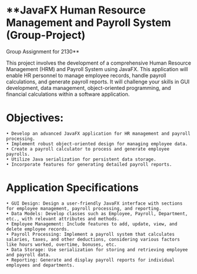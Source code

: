 # **JavaFX Human Resource Management and Payroll System (Group-Project)
Group Assignment for 2130**

This project involves the development of a comprehensive Human Resource Management (HRM) and Payroll System using JavaFX. 
This application will enable HR personnel to manage employee records, handle payroll calculations, and generate payroll reports. 
It will challenge your skills in GUI development, data management, object-oriented programming, and financial calculations within a software application.


# Objectives:
	• Develop an advanced JavaFX application for HR management and payroll processing.
	• Implement robust object-oriented design for managing employee data.
	• Create a payroll calculator to process and generate employee payrolls.
	• Utilize Java serialization for persistent data storage.
	• Incorporate features for generating detailed payroll reports.

 
# Application Specifications
	• GUI Design: Design a user-friendly JavaFX interface with sections for employee management, payroll processing, and reporting.
	• Data Models: Develop classes such as Employee, Payroll, Department, etc., with relevant attributes and methods.
	• Employee Management: Include features to add, update, view, and delete employee records.
	• Payroll Processing: Implement a payroll system that calculates salaries, taxes, and other deductions, considering various factors like hours worked, overtime, bonuses, etc.
	• Data Storage: Use serialization for storing and retrieving employee and payroll data.
	• Reporting: Generate and display payroll reports for individual employees and departments.
 
